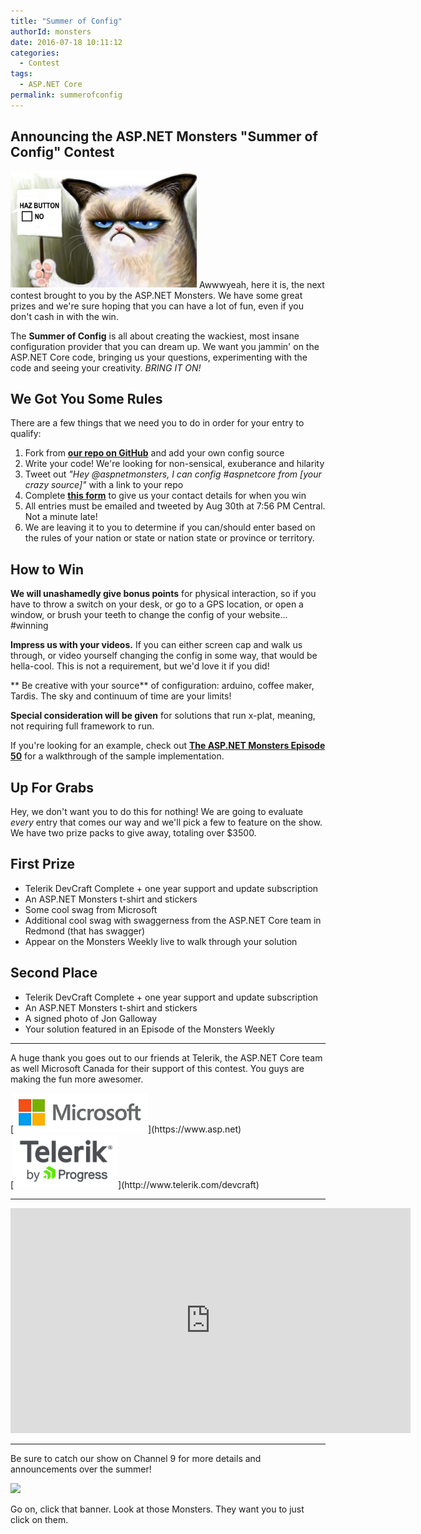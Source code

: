 ```yaml
---
title: "Summer of Config"
authorId: monsters
date: 2016-07-18 10:11:12
categories:
  - Contest
tags:
  - ASP.NET Core
permalink: summerofconfig
---
```


## Announcing the ASP.NET Monsters "Summer of Config" Contest
<img src="/images/src/angry_cat_config.png" class="pull-right"/>
Awwwyeah, here it is, the next contest brought to you by the ASP.NET Monsters. We have some great prizes and we're sure hoping that you can have a lot of fun, even if you don't cash in with the win.

The **Summer of Config** is all about creating the wackiest, most insane configuration provider that you can dream up. We want you jammin' on the ASP.NET Core code, bringing us your questions, experimenting with the code and seeing your creativity. _BRING IT ON!_
<!-- more -->

## We Got You Some Rules
There are a few things that we need you to do in order for your entry to qualify:
 1. Fork from **[our repo on GitHub](https://github.com/AspNetMonsters/SummerOfConfig)** and add your own config source
 2. Write your code! We're looking for non-sensical, exuberance and hilarity
 3. Tweet out _"Hey @aspnetmonsters, I can config #aspnetcore from [your crazy source]"_ with a link to your repo
 4. Complete **[this form](https://1drv.ms/xs/s!ApqEj6IwdD1GmMMA92_UrVJuGkLwVw)** to give us your contact details for when you win
 5. All entries must be emailed and tweeted by Aug 30th at 7:56 PM Central. Not a minute late!
 6. We are leaving it to you to determine if you can/should enter based on the rules of your nation or state or nation state or province or territory.

## How to Win
 **We will unashamedly give bonus points** for physical interaction, so if you have to throw a switch on your desk, or go to a GPS location, or open a window, or brush your teeth to change the config of your website... #winning

 **Impress us with your videos.** If you can either screen cap and walk us through, or video yourself changing the config in some way, that would be hella-cool. This is not a requirement, but we'd love it if you did!
 
 ** Be creative with your source** of configuration: arduino, coffee maker, Tardis. The sky and continuum of time are your limits!
 
 **Special consideration will be given** for solutions that run x-plat, meaning, not requiring full framework to run.

If you're looking for an example, check out **[The ASP.NET Monsters Episode 50](https://channel9.msdn.com/Series/aspnetmonsters/ASPNET-Monsters-Episode-50-Configuration-From-Any-Source-in-ASPNET-Core)** for a walkthrough of the sample implementation.

## Up For Grabs
Hey, we don't want you to do this for nothing! We are going to evaluate _every_ entry that comes our way and we'll pick a few to feature on the show. We have two prize packs to give away, totaling over $3500.

## First Prize
  - Telerik DevCraft Complete + one year support and update subscription
  - An ASP.NET Monsters t-shirt and stickers
  - Some cool swag from Microsoft 
  - Additional cool swag with swaggerness from the ASP.NET Core team in Redmond (that has swagger)
  - Appear on the Monsters Weekly live  to walk through your solution

## Second Place
  - Telerik DevCraft Complete + one year support and update subscription
  - An ASP.NET Monsters t-shirt and stickers
  - A signed photo of Jon Galloway
  - Your solution featured in an Episode of the Monsters Weekly

---

A huge thank you goes out to our friends at Telerik, the ASP.NET Core team as well Microsoft Canada for their support of this contest. You guys are making the fun more awesomer.

<div class="row"><div class="col-md-2 col-md-offset-2">[<img src="/images/src/microsoft_logo.png">](https://www.asp.net)</div><div class="col-md-2 col-md-offset-2">[<img src="/images/src/telerik_logo.png">](http://www.telerik.com/devcraft)</div></div>

---

<iframe src="https://channel9.msdn.com/Series/aspnetmonsters/ASPNET-Monsters-Episode-50-Configuration-From-Any-Source-in-ASPNET-Core" width="640" height="360" allowFullScreen frameBorder="0"></iframe>

---

Be sure to catch our show on Channel 9 for more details and announcements over the summer!

[<img src="https://f.ch9.ms/thumbnail/887695af-1956-4f75-a8f0-157a6d851e2d.png"/>](https://channel9.msdn.com/Series/aspnetmonsters?sort=recent#tab_sortBy_recent)

Go on, click that banner. Look at those Monsters. They want you to just click on them. 


